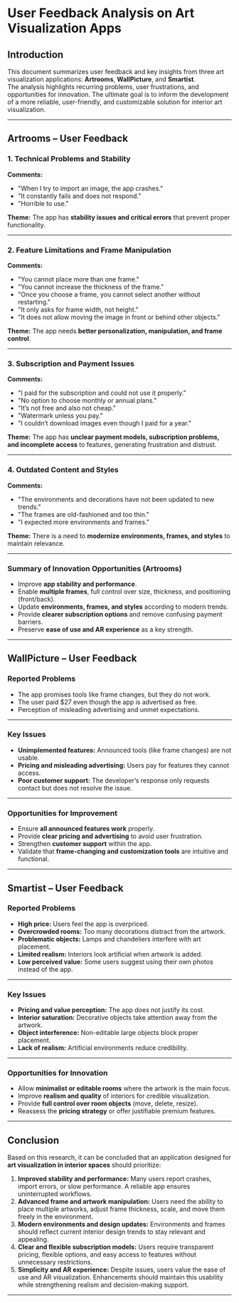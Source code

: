 # User Feedback Analysis on Art Visualization Apps

## Introduction
This document summarizes user feedback and key insights from three art visualization applications: **Artrooms**, **WallPicture**, and **Smartist**.  
The analysis highlights recurring problems, user frustrations, and opportunities for innovation. The ultimate goal is to inform the development of a more reliable, user-friendly, and customizable solution for interior art visualization.

---

## Artrooms – User Feedback

### 1. Technical Problems and Stability
**Comments:**
- "When I try to import an image, the app crashes."
- "It constantly fails and does not respond."
- "Horrible to use."

**Theme:** The app has **stability issues and critical errors** that prevent proper functionality.

---

### 2. Feature Limitations and Frame Manipulation
**Comments:**
- "You cannot place more than one frame."
- "You cannot increase the thickness of the frame."
- "Once you choose a frame, you cannot select another without restarting."
- "It only asks for frame width, not height."
- "It does not allow moving the image in front or behind other objects."

**Theme:** The app needs **better personalization, manipulation, and frame control**.

---

### 3. Subscription and Payment Issues
**Comments:**
- "I paid for the subscription and could not use it properly."
- "No option to choose monthly or annual plans."
- "It’s not free and also not cheap."
- "Watermark unless you pay."
- "I couldn’t download images even though I paid for a year."

**Theme:** The app has **unclear payment models, subscription problems, and incomplete access** to features, generating frustration and distrust.

---

### 4. Outdated Content and Styles
**Comments:**
- "The environments and decorations have not been updated to new trends."
- "The frames are old-fashioned and too thin."
- "I expected more environments and frames."

**Theme:** There is a need to **modernize environments, frames, and styles** to maintain relevance.

---

### Summary of Innovation Opportunities (Artrooms)
- Improve **app stability and performance**.  
- Enable **multiple frames**, full control over size, thickness, and positioning (front/back).  
- Update **environments, frames, and styles** according to modern trends.  
- Provide **clearer subscription options** and remove confusing payment barriers.  
- Preserve **ease of use and AR experience** as a key strength.  

---

## WallPicture – User Feedback

### Reported Problems
- The app promises tools like frame changes, but they do not work.  
- The user paid $27 even though the app is advertised as free.  
- Perception of misleading advertising and unmet expectations.  

---

### Key Issues
- **Unimplemented features:** Announced tools (like frame changes) are not usable.  
- **Pricing and misleading advertising:** Users pay for features they cannot access.  
- **Poor customer support:** The developer’s response only requests contact but does not resolve the issue.  

---

### Opportunities for Improvement
- Ensure **all announced features work** properly.  
- Provide **clear pricing and advertising** to avoid user frustration.  
- Strengthen **customer support** within the app.  
- Validate that **frame-changing and customization tools** are intuitive and functional.  

---

## Smartist – User Feedback

### Reported Problems
- **High price:** Users feel the app is overpriced.  
- **Overcrowded rooms:** Too many decorations distract from the artwork.  
- **Problematic objects:** Lamps and chandeliers interfere with art placement.  
- **Limited realism:** Interiors look artificial when artwork is added.  
- **Low perceived value:** Some users suggest using their own photos instead of the app.  

---

### Key Issues
- **Pricing and value perception:** The app does not justify its cost.  
- **Interior saturation:** Decorative objects take attention away from the artwork.  
- **Object interference:** Non-editable large objects block proper placement.  
- **Lack of realism:** Artificial environments reduce credibility.  

---

### Opportunities for Innovation
- Allow **minimalist or editable rooms** where the artwork is the main focus.  
- Improve **realism and quality** of interiors for credible visualization.  
- Provide **full control over room objects** (move, delete, resize).  
- Reassess the **pricing strategy** or offer justifiable premium features.  

---

## Conclusion
Based on this research, it can be concluded that an application designed for **art visualization in interior spaces** should prioritize:

1. **Improved stability and performance:** Many users report crashes, import errors, or slow performance. A reliable app ensures uninterrupted workflows.  
2. **Advanced frame and artwork manipulation:** Users need the ability to place multiple artworks, adjust frame thickness, scale, and move them freely in the environment.  
3. **Modern environments and design updates:** Environments and frames should reflect current interior design trends to stay relevant and appealing.  
4. **Clear and flexible subscription models:** Users require transparent pricing, flexible options, and easy access to features without unnecessary restrictions.  
5. **Simplicity and AR experience:** Despite issues, users value the ease of use and AR visualization. Enhancements should maintain this usability while strengthening realism and decision-making support.  

---

